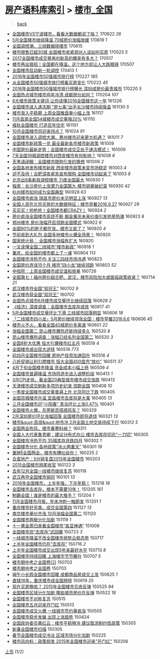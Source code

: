 [房产语料库索引](../../README.md)  > [楼市_全国](楼市_全国.md)
====
> [back](../README.md)

- [全国楼市VS宁波楼市，看看大数据都说了啥？](http://jkwz.applinzi.com/ittc/6982004447335941125.html#%E5%85%A8%E5%9B%BD%E6%A5%BC%E5%B8%82VS%E5%AE%81%E6%B3%A2%E6%A5%BC%E5%B8%82%EF%BC%8C%E7%9C%8B%E7%9C%8B%E5%A4%A7%E6%95%B0%E6%8D%AE%E9%83%BD%E8%AF%B4%E4%BA%86%E5%95%A5%EF%BC%9F) 170622 *26* 
- [5月全国楼市继续降温 70城房价涨幅放缓](http://jkwz.applinzi.com/ittc/6980893385752577028.html#5%E6%9C%88%E5%85%A8%E5%9B%BD%E6%A5%BC%E5%B8%82%E7%BB%A7%E7%BB%AD%E9%99%8D%E6%B8%A9+70%E5%9F%8E%E6%88%BF%E4%BB%B7%E6%B6%A8%E5%B9%85%E6%94%BE%E7%BC%93) 170619 *1* 
- [全国调控潮，三组数据晓楼市](http://jkwz.applinzi.com/ittc/6979431735279223812.html#%E5%85%A8%E5%9B%BD%E8%B0%83%E6%8E%A7%E6%BD%AE%EF%BC%8C%E4%B8%89%E7%BB%84%E6%95%B0%E6%8D%AE%E6%99%93%E6%A5%BC%E5%B8%82) 170615  
- [楼市限售已超30城 全国楼市收紧郑州人该如何买房](http://jkwz.applinzi.com/ittc/6970851839451857924.html#%E6%A5%BC%E5%B8%82%E9%99%90%E5%94%AE%E5%B7%B2%E8%B6%8530%E5%9F%8E+%E5%85%A8%E5%9B%BD%E6%A5%BC%E5%B8%82%E6%94%B6%E7%B4%A7%E9%83%91%E5%B7%9E%E4%BA%BA%E8%AF%A5%E5%A6%82%E4%BD%95%E4%B9%B0%E6%88%BF) 170523 *5* 
- [2017全国楼市成交量再创新高的概率有多大？](http://jkwz.applinzi.com/ittc/6968696331857036292.html#2017%E5%85%A8%E5%9B%BD%E6%A5%BC%E5%B8%82%E6%88%90%E4%BA%A4%E9%87%8F%E5%86%8D%E5%88%9B%E6%96%B0%E9%AB%98%E7%9A%84%E6%A6%82%E7%8E%87%E6%9C%89%E5%A4%9A%E5%A4%A7%EF%BC%9F) 170517  
- [楼市再出狠招！全国都在降温，这个地方却让人大跌眼镜](http://jkwz.applinzi.com/ittc/6964904346528515077.html#%E6%A5%BC%E5%B8%82%E5%86%8D%E5%87%BA%E7%8B%A0%E6%8B%9B%EF%BC%81%E5%85%A8%E5%9B%BD%E9%83%BD%E5%9C%A8%E9%99%8D%E6%B8%A9%EF%BC%8C%E8%BF%99%E4%B8%AA%E5%9C%B0%E6%96%B9%E5%8D%B4%E8%AE%A9%E4%BA%BA%E5%A4%A7%E8%B7%8C%E7%9C%BC%E9%95%9C) 170507  
- [全国楼市启动新一轮调控](http://jkwz.applinzi.com/ittc/6955954947031041028.html#%E5%85%A8%E5%9B%BD%E6%A5%BC%E5%B8%82%E5%90%AF%E5%8A%A8%E6%96%B0%E4%B8%80%E8%BD%AE%E8%B0%83%E6%8E%A7) 170413 *1* 
- [2016年全国楼市50强城市排行榜](http://jkwz.applinzi.com/ittc/6939318323979486213.html#2016%E5%B9%B4%E5%85%A8%E5%9B%BD%E6%A5%BC%E5%B8%8250%E5%BC%BA%E5%9F%8E%E5%B8%82%E6%8E%92%E8%A1%8C%E6%A6%9C) 170227 *185* 
- [从全国楼市50强城市排行榜看买房变化](http://jkwz.applinzi.com/ittc/6937134921327051780.html#%E4%BB%8E%E5%85%A8%E5%9B%BD%E6%A5%BC%E5%B8%8250%E5%BC%BA%E5%9F%8E%E5%B8%82%E6%8E%92%E8%A1%8C%E6%A6%9C%E7%9C%8B%E4%B9%B0%E6%88%BF%E5%8F%98%E5%8C%96) 170222 *45* 
- [2016年全国楼市50强城市排行榜曝光 深圳成房价最贵城市](http://jkwz.applinzi.com/ittc/6936833667812033541.html#2016%E5%B9%B4%E5%85%A8%E5%9B%BD%E6%A5%BC%E5%B8%8250%E5%BC%BA%E5%9F%8E%E5%B8%82%E6%8E%92%E8%A1%8C%E6%A6%9C%E6%9B%9D%E5%85%89+%E6%B7%B1%E5%9C%B3%E6%88%90%E6%88%BF%E4%BB%B7%E6%9C%80%E8%B4%B5%E5%9F%8E%E5%B8%82) 170220 *5* 
- [全国热点城市楼市鸡年冷清 成都房价如何？](http://jkwz.applinzi.com/ittc/6930874809243403268.html#%E5%85%A8%E5%9B%BD%E7%83%AD%E7%82%B9%E5%9F%8E%E5%B8%82%E6%A5%BC%E5%B8%82%E9%B8%A1%E5%B9%B4%E5%86%B7%E6%B8%85+%E6%88%90%E9%83%BD%E6%88%BF%E4%BB%B7%E5%A6%82%E4%BD%95%EF%BC%9F) 170204 *107* 
- [8大楼市政策关键词 让你读懂2016全国楼市这一年](http://jkwz.applinzi.com/ittc/6915892861995582469.html#8%E5%A4%A7%E6%A5%BC%E5%B8%82%E6%94%BF%E7%AD%96%E5%85%B3%E9%94%AE%E8%AF%8D+%E8%AE%A9%E4%BD%A0%E8%AF%BB%E6%87%822016%E5%85%A8%E5%9B%BD%E6%A5%BC%E5%B8%82%E8%BF%99%E4%B8%80%E5%B9%B4) 161226  
- [全国楼市进入速冻期 “房七条”出手长沙楼市持续降温](http://jkwz.applinzi.com/ittc/6906199960139072517.html#%E5%85%A8%E5%9B%BD%E6%A5%BC%E5%B8%82%E8%BF%9B%E5%85%A5%E9%80%9F%E5%86%BB%E6%9C%9F+%E2%80%9C%E6%88%BF%E4%B8%83%E6%9D%A1%E2%80%9D%E5%87%BA%E6%89%8B%E9%95%BF%E6%B2%99%E6%A5%BC%E5%B8%82%E6%8C%81%E7%BB%AD%E9%99%8D%E6%B8%A9) 161130 *5* 
- [楼市渐入平稳期 上周全国推盘量小幅上涨](http://jkwz.applinzi.com/ittc/6901434162807833605.html#%E6%A5%BC%E5%B8%82%E6%B8%90%E5%85%A5%E5%B9%B3%E7%A8%B3%E6%9C%9F+%E4%B8%8A%E5%91%A8%E5%85%A8%E5%9B%BD%E6%8E%A8%E7%9B%98%E9%87%8F%E5%B0%8F%E5%B9%85%E4%B8%8A%E6%B6%A8) 161117  
- [11月首周全国54城楼市成交量降20%](http://jkwz.applinzi.com/ittc/6898798592319292420.html#11%E6%9C%88%E9%A6%96%E5%91%A8%E5%85%A8%E5%9B%BD54%E5%9F%8E%E6%A5%BC%E5%B8%82%E6%88%90%E4%BA%A4%E9%87%8F%E9%99%8D20%25) 161110  
- [接轨全国楼市 打造百年住宅](http://jkwz.applinzi.com/ittc/6895348098154365956.html#%E6%8E%A5%E8%BD%A8%E5%85%A8%E5%9B%BD%E6%A5%BC%E5%B8%82+%E6%89%93%E9%80%A0%E7%99%BE%E5%B9%B4%E4%BD%8F%E5%AE%85) 161101  
- [10月全国楼市将迎来拐点？](http://jkwz.applinzi.com/ittc/6892357565182116868.html#10%E6%9C%88%E5%85%A8%E5%9B%BD%E6%A5%BC%E5%B8%82%E5%B0%86%E8%BF%8E%E6%9D%A5%E6%8B%90%E7%82%B9%EF%BC%9F) 161024 *91* 
- [全国楼市进入调控大潮，惠州楼市迎来更大机遇？](http://jkwz.applinzi.com/ittc/6887735482376520709.html#%E5%85%A8%E5%9B%BD%E6%A5%BC%E5%B8%82%E8%BF%9B%E5%85%A5%E8%B0%83%E6%8E%A7%E5%A4%A7%E6%BD%AE%EF%BC%8C%E6%83%A0%E5%B7%9E%E6%A5%BC%E5%B8%82%E8%BF%8E%E6%9D%A5%E6%9B%B4%E5%A4%A7%E6%9C%BA%E9%81%87%EF%BC%9F) 161011 *7* 
- [全国楼市新政策一览 最全最新各市楼市新政策](http://jkwz.applinzi.com/ittc/6887026339487417349.html#%E5%85%A8%E5%9B%BD%E6%A5%BC%E5%B8%82%E6%96%B0%E6%94%BF%E7%AD%96%E4%B8%80%E8%A7%88+%E6%9C%80%E5%85%A8%E6%9C%80%E6%96%B0%E5%90%84%E5%B8%82%E6%A5%BC%E5%B8%82%E6%96%B0%E6%94%BF%E7%AD%96) 161009  
- [中国房价最新走势：全国楼市成交正处于速冻模式！](http://jkwz.applinzi.com/ittc/6886776656194176005.html#%E4%B8%AD%E5%9B%BD%E6%88%BF%E4%BB%B7%E6%9C%80%E6%96%B0%E8%B5%B0%E5%8A%BF%EF%BC%9A%E5%85%A8%E5%9B%BD%E6%A5%BC%E5%B8%82%E6%88%90%E4%BA%A4%E6%AD%A3%E5%A4%84%E4%BA%8E%E9%80%9F%E5%86%BB%E6%A8%A1%E5%BC%8F%EF%BC%81) 161009  
- [7天全国19城调控楼市对西安楼市有何影响？](http://jkwz.applinzi.com/ittc/6886421047292724229.html#7%E5%A4%A9%E5%85%A8%E5%9B%BD19%E5%9F%8E%E8%B0%83%E6%8E%A7%E6%A5%BC%E5%B8%82%E5%AF%B9%E8%A5%BF%E5%AE%89%E6%A5%BC%E5%B8%82%E6%9C%89%E4%BD%95%E5%BD%B1%E5%93%8D%EF%BC%9F) 161008 *6* 
- [天黑请闭眼：全国楼市限购引发的猜想](http://jkwz.applinzi.com/ittc/6885965206387164165.html#%E5%A4%A9%E9%BB%91%E8%AF%B7%E9%97%AD%E7%9C%BC%EF%BC%9A%E5%85%A8%E5%9B%BD%E6%A5%BC%E5%B8%82%E9%99%90%E8%B4%AD%E5%BC%95%E5%8F%91%E7%9A%84%E7%8C%9C%E6%83%B3) 161006 *2* 
- [全国各地发布楼市新政 西安楼市政策未变市场稳定](http://jkwz.applinzi.com/ittc/6884684810743710725.html#%E5%85%A8%E5%9B%BD%E5%90%84%E5%9C%B0%E5%8F%91%E5%B8%83%E6%A5%BC%E5%B8%82%E6%96%B0%E6%94%BF+%E8%A5%BF%E5%AE%89%E6%A5%BC%E5%B8%82%E6%94%BF%E7%AD%96%E6%9C%AA%E5%8F%98%E5%B8%82%E5%9C%BA%E7%A8%B3%E5%AE%9A) 161003 *4* 
- [迫不及待！合肥深夜紧急宣布限购 全国楼市动起来了](http://jkwz.applinzi.com/ittc/6884508911356347397.html#%E8%BF%AB%E4%B8%8D%E5%8F%8A%E5%BE%85%EF%BC%81%E5%90%88%E8%82%A5%E6%B7%B1%E5%A4%9C%E7%B4%A7%E6%80%A5%E5%AE%A3%E5%B8%83%E9%99%90%E8%B4%AD+%E5%85%A8%E5%9B%BD%E6%A5%BC%E5%B8%82%E5%8A%A8%E8%B5%B7%E6%9D%A5%E4%BA%86) 161003 *8* 
- [北京出8条新政调控楼市 力度全国最大](http://jkwz.applinzi.com/ittc/6883755775725405189.html#%E5%8C%97%E4%BA%AC%E5%87%BA8%E6%9D%A1%E6%96%B0%E6%94%BF%E8%B0%83%E6%8E%A7%E6%A5%BC%E5%B8%82+%E5%8A%9B%E5%BA%A6%E5%85%A8%E5%9B%BD%E6%9C%80%E5%A4%A7) 160930 *1* 
- [独家：长沙房价上涨潜力全国第九 楼市销量破纪录](http://jkwz.applinzi.com/ittc/6883616793565856773.html#%E7%8B%AC%E5%AE%B6%EF%BC%9A%E9%95%BF%E6%B2%99%E6%88%BF%E4%BB%B7%E4%B8%8A%E6%B6%A8%E6%BD%9C%E5%8A%9B%E5%85%A8%E5%9B%BD%E7%AC%AC%E4%B9%9D+%E6%A5%BC%E5%B8%82%E9%94%80%E9%87%8F%E7%A0%B4%E7%BA%AA%E5%BD%95) 160930 *42* 
- [杭州楼市如何成为全国典型](http://jkwz.applinzi.com/ittc/6882962283306681349.html#%E6%9D%AD%E5%B7%9E%E6%A5%BC%E5%B8%82%E5%A6%82%E4%BD%95%E6%88%90%E4%B8%BA%E5%85%A8%E5%9B%BD%E5%85%B8%E5%9E%8B) 160928 *63* 
- [全国楼市疯涨 瑞昌市房价未见明显上涨](http://jkwz.applinzi.com/ittc/6882489111033676804.html#%E5%85%A8%E5%9B%BD%E6%A5%BC%E5%B8%82%E7%96%AF%E6%B6%A8+%E7%91%9E%E6%98%8C%E5%B8%82%E6%88%BF%E4%BB%B7%E6%9C%AA%E8%A7%81%E6%98%8E%E6%98%BE%E4%B8%8A%E6%B6%A8) 160927 *13* 
- [全国人民在北京买房的大数据特征︱楼市早餐2016.9.27](http://jkwz.applinzi.com/ittc/6882420555369677829.html#%E5%85%A8%E5%9B%BD%E4%BA%BA%E6%B0%91%E5%9C%A8%E5%8C%97%E4%BA%AC%E4%B9%B0%E6%88%BF%E7%9A%84%E5%A4%A7%E6%95%B0%E6%8D%AE%E7%89%B9%E5%BE%81%EF%B8%B1%E6%A5%BC%E5%B8%82%E6%97%A9%E9%A4%902016.9.27) 160927 *29* 
- [买买买！抢枪抢！全国楼市都CRAZY！](http://jkwz.applinzi.com/ittc/6881363217456038917.html#%E4%B9%B0%E4%B9%B0%E4%B9%B0%EF%BC%81%E6%8A%A2%E6%9E%AA%E6%8A%A2%EF%BC%81%E5%85%A8%E5%9B%BD%E6%A5%BC%E5%B8%82%E9%83%BDCRAZY%EF%BC%81) 160924 *2* 
- [房价疯涨全国楼市高烧不断 掘金重庆未来价值引发抢房热潮](http://jkwz.applinzi.com/ittc/6880909803387356165.html#%E6%88%BF%E4%BB%B7%E7%96%AF%E6%B6%A8%E5%85%A8%E5%9B%BD%E6%A5%BC%E5%B8%82%E9%AB%98%E7%83%A7%E4%B8%8D%E6%96%AD+%E6%8E%98%E9%87%91%E9%87%8D%E5%BA%86%E6%9C%AA%E6%9D%A5%E4%BB%B7%E5%80%BC%E5%BC%95%E5%8F%91%E6%8A%A2%E6%88%BF%E7%83%AD%E6%BD%AE) 160923 *8* 
- [郑州楼市 房价涨幅开启领跑全国模式](http://jkwz.applinzi.com/ittc/6880606613303460868.html#%E9%83%91%E5%B7%9E%E6%A5%BC%E5%B8%82+%E6%88%BF%E4%BB%B7%E6%B6%A8%E5%B9%85%E5%BC%80%E5%90%AF%E9%A2%86%E8%B7%91%E5%85%A8%E5%9B%BD%E6%A8%A1%E5%BC%8F) 160922 *6* 
- [全国90%的房子都在涨，楼市又疯了？](http://jkwz.applinzi.com/ittc/6879983018638312452.html#%E5%85%A8%E5%9B%BD90%25%E7%9A%84%E6%88%BF%E5%AD%90%E9%83%BD%E5%9C%A8%E6%B6%A8%EF%BC%8C%E6%A5%BC%E5%B8%82%E5%8F%88%E7%96%AF%E4%BA%86%EF%BC%9F) 160920 *4* 
- [节前收到大礼包 全国多地楼市火爆全场景！](http://jkwz.applinzi.com/ittc/6879514180633232389.html#%E8%8A%82%E5%89%8D%E6%94%B6%E5%88%B0%E5%A4%A7%E7%A4%BC%E5%8C%85+%E5%85%A8%E5%9B%BD%E5%A4%9A%E5%9C%B0%E6%A5%BC%E5%B8%82%E7%81%AB%E7%88%86%E5%85%A8%E5%9C%BA%E6%99%AF%EF%BC%81) 160920  
- [国家统计局： 全国楼市涨幅有扩大](http://jkwz.applinzi.com/ittc/6879737113402147844.html#%E5%9B%BD%E5%AE%B6%E7%BB%9F%E8%AE%A1%E5%B1%80%EF%BC%9A+%E5%85%A8%E5%9B%BD%E6%A5%BC%E5%B8%82%E6%B6%A8%E5%B9%85%E6%9C%89%E6%89%A9%E5%A4%A7) 160920  
- [一文读懂全国二线城市“楼市新政”](http://jkwz.applinzi.com/ittc/6879254447678555141.html#%E4%B8%80%E6%96%87%E8%AF%BB%E6%87%82%E5%85%A8%E5%9B%BD%E4%BA%8C%E7%BA%BF%E5%9F%8E%E5%B8%82%E2%80%9C%E6%A5%BC%E5%B8%82%E6%96%B0%E6%94%BF%E2%80%9D) 160918 *1* 
- [重庆，给全国的楼市都上了一课](http://jkwz.applinzi.com/ittc/6873983851642225669.html#%E9%87%8D%E5%BA%86%EF%BC%8C%E7%BB%99%E5%85%A8%E5%9B%BD%E7%9A%84%E6%A5%BC%E5%B8%82%E9%83%BD%E4%B8%8A%E4%BA%86%E4%B8%80%E8%AF%BE) 160904 *113* 
- [全国楼市冷热不均 关注三四线市场冷遇](http://jkwz.applinzi.com/ittc/6869602547047859204.html#%E5%85%A8%E5%9B%BD%E6%A5%BC%E5%B8%82%E5%86%B7%E7%83%AD%E4%B8%8D%E5%9D%87+%E5%85%B3%E6%B3%A8%E4%B8%89%E5%9B%9B%E7%BA%BF%E5%B8%82%E5%9C%BA%E5%86%B7%E9%81%87) 160823  
- [全国房价连涨15个月 楼市“四小龙”继续领跑](http://jkwz.applinzi.com/ittc/6862142907720664069.html#%E5%85%A8%E5%9B%BD%E6%88%BF%E4%BB%B7%E8%BF%9E%E6%B6%A815%E4%B8%AA%E6%9C%88+%E6%A5%BC%E5%B8%82%E2%80%9C%E5%9B%9B%E5%B0%8F%E9%BE%99%E2%80%9D%E7%BB%A7%E7%BB%AD%E9%A2%86%E8%B7%91) 160803 *52* 
- [中指院：上周全国楼市成交温和放量](http://jkwz.applinzi.com/ittc/6859107722003481605.html#%E4%B8%AD%E6%8C%87%E9%99%A2%EF%BC%9A%E4%B8%8A%E5%91%A8%E5%85%A8%E5%9B%BD%E6%A5%BC%E5%B8%82%E6%88%90%E4%BA%A4%E6%B8%A9%E5%92%8C%E6%94%BE%E9%87%8F) 160726  
- [全国第七！福州房价超合肥、武汉，楼市风险加大或面临政策收紧？](http://jkwz.applinzi.com/ittc/6854796263995999237.html#%E5%85%A8%E5%9B%BD%E7%AC%AC%E4%B8%83%EF%BC%81%E7%A6%8F%E5%B7%9E%E6%88%BF%E4%BB%B7%E8%B6%85%E5%90%88%E8%82%A5%E3%80%81%E6%AD%A6%E6%B1%89%EF%BC%8C%E6%A5%BC%E5%B8%82%E9%A3%8E%E9%99%A9%E5%8A%A0%E5%A4%A7%E6%88%96%E9%9D%A2%E4%B8%B4%E6%94%BF%E7%AD%96%E6%94%B6%E7%B4%A7%EF%BC%9F) 160714 *21* 
- [武汉楼市夺全国“双冠王”](http://jkwz.applinzi.com/ittc/6850160207526888452.html#%E6%AD%A6%E6%B1%89%E6%A5%BC%E5%B8%82%E5%A4%BA%E5%85%A8%E5%9B%BD%E2%80%9C%E5%8F%8C%E5%86%A0%E7%8E%8B%E2%80%9D) 160702 *9* 
- [武汉楼市获全国“双冠王”](http://jkwz.applinzi.com/ittc/6850143979399808004.html#%E6%AD%A6%E6%B1%89%E6%A5%BC%E5%B8%82%E8%8E%B7%E5%85%A8%E5%9B%BD%E2%80%9C%E5%8F%8C%E5%86%A0%E7%8E%8B%E2%80%9D) 160702  
- [全国热点城市6月楼市成交量环比继续回落](http://jkwz.applinzi.com/ittc/6849181097627485188.html#%E5%85%A8%E5%9B%BD%E7%83%AD%E7%82%B9%E5%9F%8E%E5%B8%826%E6%9C%88%E6%A5%BC%E5%B8%82%E6%88%90%E4%BA%A4%E9%87%8F%E7%8E%AF%E6%AF%94%E7%BB%A7%E7%BB%AD%E5%9B%9E%E8%90%BD) 160629 *2* 
- [《经济》深度调查：全国楼市去库存成效](http://jkwz.applinzi.com/ittc/6844713434201195525.html#%E3%80%8A%E7%BB%8F%E6%B5%8E%E3%80%8B%E6%B7%B1%E5%BA%A6%E8%B0%83%E6%9F%A5%EF%BC%9A%E5%85%A8%E5%9B%BD%E6%A5%BC%E5%B8%82%E5%8E%BB%E5%BA%93%E5%AD%98%E6%88%90%E6%95%88) 160617 *41* 
- [5月全国楼市成交量环比下滑 三线城市回落明显](http://jkwz.applinzi.com/ittc/6840662631891076100.html#5%E6%9C%88%E5%85%A8%E5%9B%BD%E6%A5%BC%E5%B8%82%E6%88%90%E4%BA%A4%E9%87%8F%E7%8E%AF%E6%AF%94%E4%B8%8B%E6%BB%91+%E4%B8%89%E7%BA%BF%E5%9F%8E%E5%B8%82%E5%9B%9E%E8%90%BD%E6%98%8E%E6%98%BE) 160606 *18* 
- [「二线城市四小龙」5月房价继续领涨全国︱楼市早餐2016.6.6](http://jkwz.applinzi.com/ittc/6840489290601350149.html#%E3%80%8C%E4%BA%8C%E7%BA%BF%E5%9F%8E%E5%B8%82%E5%9B%9B%E5%B0%8F%E9%BE%99%E3%80%8D5%E6%9C%88%E6%88%BF%E4%BB%B7%E7%BB%A7%E7%BB%AD%E9%A2%86%E6%B6%A8%E5%85%A8%E5%9B%BD%EF%B8%B1%E6%A5%BC%E5%B8%82%E6%97%A9%E9%A4%902016.6.6) 160606 *45* 
- [楼市火不火，看看全国40城房价多离谱](http://jkwz.applinzi.com/ittc/6838822214916637701.html#%E6%A5%BC%E5%B8%82%E7%81%AB%E4%B8%8D%E7%81%AB%EF%BC%8C%E7%9C%8B%E7%9C%8B%E5%85%A8%E5%9B%BD40%E5%9F%8E%E6%88%BF%E4%BB%B7%E5%A4%9A%E7%A6%BB%E8%B0%B1) 160601 *22* 
- [涨幅全国第二 昆山楼市爆热还能持续多久](http://jkwz.applinzi.com/ittc/6834264784924836868.html#%E6%B6%A8%E5%B9%85%E5%85%A8%E5%9B%BD%E7%AC%AC%E4%BA%8C+%E6%98%86%E5%B1%B1%E6%A5%BC%E5%B8%82%E7%88%86%E7%83%AD%E8%BF%98%E8%83%BD%E6%8C%81%E7%BB%AD%E5%A4%9A%E4%B9%85) 160520 *8* 
- [昆山楼市爆热调查：涨幅已经名列全国第二](http://jkwz.applinzi.com/ittc/6834230124488426501.html#%E6%98%86%E5%B1%B1%E6%A5%BC%E5%B8%82%E7%88%86%E7%83%AD%E8%B0%83%E6%9F%A5%EF%BC%9A%E6%B6%A8%E5%B9%85%E5%B7%B2%E7%BB%8F%E5%90%8D%E5%88%97%E5%85%A8%E5%9B%BD%E7%AC%AC%E4%BA%8C) 160520 *3* 
- [全国8折大优惠 恒大引爆楼市红五月](http://jkwz.applinzi.com/ittc/6833845001213461508.html#%E5%85%A8%E5%9B%BD8%E6%8A%98%E5%A4%A7%E4%BC%98%E6%83%A0+%E6%81%92%E5%A4%A7%E5%BC%95%E7%88%86%E6%A5%BC%E5%B8%82%E7%BA%A2%E4%BA%94%E6%9C%88) 160519 *4* 
- [全国楼市或出现大逆转](http://jkwz.applinzi.com/ittc/6833760852041532421.html#%E5%85%A8%E5%9B%BD%E6%A5%BC%E5%B8%82%E6%88%96%E5%87%BA%E7%8E%B0%E5%A4%A7%E9%80%86%E8%BD%AC) 160519 *773* 
- [前四月全国楼市回暖 房地产投资加速回升](http://jkwz.applinzi.com/ittc/6832789939401786373.html#%E5%89%8D%E5%9B%9B%E6%9C%88%E5%85%A8%E5%9B%BD%E6%A5%BC%E5%B8%82%E5%9B%9E%E6%9A%96+%E6%88%BF%E5%9C%B0%E4%BA%A7%E6%8A%95%E8%B5%84%E5%8A%A0%E9%80%9F%E5%9B%9E%E5%8D%87) 160516 *4* 
- [八折促销让利引燃楼市 恒大全国400盘齐“放价”](http://jkwz.applinzi.com/ittc/6830976834665448453.html#%E5%85%AB%E6%8A%98%E4%BF%83%E9%94%80%E8%AE%A9%E5%88%A9%E5%BC%95%E7%87%83%E6%A5%BC%E5%B8%82+%E6%81%92%E5%A4%A7%E5%85%A8%E5%9B%BD400%E7%9B%98%E9%BD%90%E2%80%9C%E6%94%BE%E4%BB%B7%E2%80%9D) 160511 *37* 
- [4月下旬全国楼市降温 资金成本小幅上扬](http://jkwz.applinzi.com/ittc/6830217643596186628.html#4%E6%9C%88%E4%B8%8B%E6%97%AC%E5%85%A8%E5%9B%BD%E6%A5%BC%E5%B8%82%E9%99%8D%E6%B8%A9+%E8%B5%84%E9%87%91%E6%88%90%E6%9C%AC%E5%B0%8F%E5%B9%85%E4%B8%8A%E6%89%AC) 160509 *4* 
- [全国楼市普遍降温 市场将逐步进入调整阶段](http://jkwz.applinzi.com/ittc/6820604920428233733.html#%E5%85%A8%E5%9B%BD%E6%A5%BC%E5%B8%82%E6%99%AE%E9%81%8D%E9%99%8D%E6%B8%A9+%E5%B8%82%E5%9C%BA%E5%B0%86%E9%80%90%E6%AD%A5%E8%BF%9B%E5%85%A5%E8%B0%83%E6%95%B4%E9%98%B6%E6%AE%B5) 160413 *1* 
- [3月CPI走低，看全国20典型城市楼市成交涨跌](http://jkwz.applinzi.com/ittc/6820513724058043397.html#3%E6%9C%88CPI%E8%B5%B0%E4%BD%8E%EF%BC%8C%E7%9C%8B%E5%85%A8%E5%9B%BD20%E5%85%B8%E5%9E%8B%E5%9F%8E%E5%B8%82%E6%A5%BC%E5%B8%82%E6%88%90%E4%BA%A4%E6%B6%A8%E8%B7%8C) 160413  
- [天津楼市成交刷新多项历史纪录 领跑全国](http://jkwz.applinzi.com/ittc/6818747099701052420.html#%E5%A4%A9%E6%B4%A5%E6%A5%BC%E5%B8%82%E6%88%90%E4%BA%A4%E5%88%B7%E6%96%B0%E5%A4%9A%E9%A1%B9%E5%8E%86%E5%8F%B2%E7%BA%AA%E5%BD%95+%E9%A2%86%E8%B7%91%E5%85%A8%E5%9B%BD) 160408 *10* 
- [一季度全国楼市成交量普遍上升  北京同比下跌](http://jkwz.applinzi.com/ittc/6817714442926031877.html#%E4%B8%80%E5%AD%A3%E5%BA%A6%E5%85%A8%E5%9B%BD%E6%A5%BC%E5%B8%82%E6%88%90%E4%BA%A4%E9%87%8F%E6%99%AE%E9%81%8D%E4%B8%8A%E5%8D%87++%E5%8C%97%E4%BA%AC%E5%90%8C%E6%AF%94%E4%B8%8B%E8%B7%8C) 160405  
- [全国百城楼市升温 宜昌楼市去库存是大事](http://jkwz.applinzi.com/ittc/6817626738947261445.html#%E5%85%A8%E5%9B%BD%E7%99%BE%E5%9F%8E%E6%A5%BC%E5%B8%82%E5%8D%87%E6%B8%A9+%E5%AE%9C%E6%98%8C%E6%A5%BC%E5%B8%82%E5%8E%BB%E5%BA%93%E5%AD%98%E6%98%AF%E5%A4%A7%E4%BA%8B) 160405 *13* 
- [三月全国楼市迎“小阳春” 青岛环比上涨0.47%](http://jkwz.applinzi.com/ittc/6815999659340203012.html#%E4%B8%89%E6%9C%88%E5%85%A8%E5%9B%BD%E6%A5%BC%E5%B8%82%E8%BF%8E%E2%80%9C%E5%B0%8F%E9%98%B3%E6%98%A5%E2%80%9D+%E9%9D%92%E5%B2%9B%E7%8E%AF%E6%AF%94%E4%B8%8A%E6%B6%A80.47%25) 160401  
- [全国楼市火爆，东莞能否搭顺风车？](http://jkwz.applinzi.com/ittc/6815112842671817733.html#%E5%85%A8%E5%9B%BD%E6%A5%BC%E5%B8%82%E7%81%AB%E7%88%86%EF%BC%8C%E4%B8%9C%E8%8E%9E%E8%83%BD%E5%90%A6%E6%90%AD%E9%A1%BA%E9%A3%8E%E8%BD%A6%EF%BC%9F) 160329  
- [2月深圳房价环比涨幅回落 全国楼市即将退烧](http://jkwz.applinzi.com/ittc/6812085850154206212.html#2%E6%9C%88%E6%B7%B1%E5%9C%B3%E6%88%BF%E4%BB%B7%E7%8E%AF%E6%AF%94%E6%B6%A8%E5%B9%85%E5%9B%9E%E8%90%BD+%E5%85%A8%E5%9B%BD%E6%A5%BC%E5%B8%82%E5%8D%B3%E5%B0%86%E9%80%80%E7%83%A7) 160321 *13* 
- [楼市\&quot;高烧\&quot;地市冷 2月全国土地交易持续下行](http://jkwz.applinzi.com/ittc/6808626077207364613.html#%E6%A5%BC%E5%B8%82%5C%26quot%3B%E9%AB%98%E7%83%A7%5C%26quot%3B%E5%9C%B0%E5%B8%82%E5%86%B7+2%E6%9C%88%E5%85%A8%E5%9B%BD%E5%9C%9F%E5%9C%B0%E4%BA%A4%E6%98%93%E6%8C%81%E7%BB%AD%E4%B8%8B%E8%A1%8C) 160312 *5* 
- [全国两会吹风，楼市春寒料峭？](http://jkwz.applinzi.com/ittc/6808376016959439876.html#%E5%85%A8%E5%9B%BD%E4%B8%A4%E4%BC%9A%E5%90%B9%E9%A3%8E%EF%BC%8C%E6%A5%BC%E5%B8%82%E6%98%A5%E5%AF%92%E6%96%99%E5%B3%AD%EF%BC%9F) 160311  
- [全国人大代表鲁贵卿：建议分布式办公 楼市去库存切忌“一刀切”](http://jkwz.applinzi.com/ittc/6806086155577590788.html#%E5%85%A8%E5%9B%BD%E4%BA%BA%E5%A4%A7%E4%BB%A3%E8%A1%A8%E9%B2%81%E8%B4%B5%E5%8D%BF%EF%BC%9A%E5%BB%BA%E8%AE%AE%E5%88%86%E5%B8%83%E5%BC%8F%E5%8A%9E%E5%85%AC+%E6%A5%BC%E5%B8%82%E5%8E%BB%E5%BA%93%E5%AD%98%E5%88%87%E5%BF%8C%E2%80%9C%E4%B8%80%E5%88%80%E5%88%87%E2%80%9D) 160305  
- [全国楼市冷热不均 35城库存连跌四月](http://jkwz.applinzi.com/ittc/6804778736067019781.html#%E5%85%A8%E5%9B%BD%E6%A5%BC%E5%B8%82%E5%86%B7%E7%83%AD%E4%B8%8D%E5%9D%87+35%E5%9F%8E%E5%BA%93%E5%AD%98%E8%BF%9E%E8%B7%8C%E5%9B%9B%E6%9C%88) 160302 *1* 
- [全国楼市分化 各地政策“冰火两重天”](http://jkwz.applinzi.com/ittc/6804730723789440004.html#%E5%85%A8%E5%9B%BD%E6%A5%BC%E5%B8%82%E5%88%86%E5%8C%96+%E5%90%84%E5%9C%B0%E6%94%BF%E7%AD%96%E2%80%9C%E5%86%B0%E7%81%AB%E4%B8%A4%E9%87%8D%E5%A4%A9%E2%80%9D) 160301 *19* 
- [重磅‖全国两会，楼市有槽吐给你！](http://jkwz.applinzi.com/ittc/6802843434066904069.html#%E9%87%8D%E7%A3%85%E2%80%96%E5%85%A8%E5%9B%BD%E4%B8%A4%E4%BC%9A%EF%BC%8C%E6%A5%BC%E5%B8%82%E6%9C%89%E6%A7%BD%E5%90%90%E7%BB%99%E4%BD%A0%EF%BC%81) 160225 *2* 
- [合富地产：5分钟复盘2015年全国楼市](http://jkwz.applinzi.com/ittc/6794572395264345093.html#%E5%90%88%E5%AF%8C%E5%9C%B0%E4%BA%A7%EF%BC%9A5%E5%88%86%E9%92%9F%E5%A4%8D%E7%9B%982015%E5%B9%B4%E5%85%A8%E5%9B%BD%E6%A5%BC%E5%B8%82) 160203  
- [2015全国楼市翘尾收官](http://jkwz.applinzi.com/ittc/6790165004313691140.html#2015%E5%85%A8%E5%9B%BD%E6%A5%BC%E5%B8%82%E7%BF%98%E5%B0%BE%E6%94%B6%E5%AE%98) 160122 *3* 
- [去年12月全国一线楼市继续复苏](http://jkwz.applinzi.com/ittc/6788876158254973957.html#%E5%8E%BB%E5%B9%B412%E6%9C%88%E5%85%A8%E5%9B%BD%E4%B8%80%E7%BA%BF%E6%A5%BC%E5%B8%82%E7%BB%A7%E7%BB%AD%E5%A4%8D%E8%8B%8F) 160119  
- [武汉再夺全国楼市销冠](http://jkwz.applinzi.com/ittc/6782180002166735876.html#%E6%AD%A6%E6%B1%89%E5%86%8D%E5%A4%BA%E5%85%A8%E5%9B%BD%E6%A5%BC%E5%B8%82%E9%94%80%E5%86%A0) 160101 *13* 
- [2016年全国楼市，上半年强，下半年稳！](http://jkwz.applinzi.com/ittc/6777072609858683909.html#2016%E5%B9%B4%E5%85%A8%E5%9B%BD%E6%A5%BC%E5%B8%82%EF%BC%8C%E4%B8%8A%E5%8D%8A%E5%B9%B4%E5%BC%BA%EF%BC%8C%E4%B8%8B%E5%8D%8A%E5%B9%B4%E7%A8%B3%EF%BC%81) 151218 *18* 
- [全国楼市去库存，根本不需要10年！](http://jkwz.applinzi.com/ittc/6772276459737711620.html#%E5%85%A8%E5%9B%BD%E6%A5%BC%E5%B8%82%E5%8E%BB%E5%BA%93%E5%AD%98%EF%BC%8C%E6%A0%B9%E6%9C%AC%E4%B8%8D%E9%9C%80%E8%A6%8110%E5%B9%B4%EF%BC%81) 151205 *161* 
- [制霸全国！谁是楼市的最大推手？](http://jkwz.applinzi.com/ittc/6771875334752568325.html#%E5%88%B6%E9%9C%B8%E5%85%A8%E5%9B%BD%EF%BC%81%E8%B0%81%E6%98%AF%E6%A5%BC%E5%B8%82%E7%9A%84%E6%9C%80%E5%A4%A7%E6%8E%A8%E6%89%8B%EF%BC%9F) 151204 *1* 
- [11月全国楼市月报，年末冲刺一触即发](http://jkwz.applinzi.com/ittc/6770885853811573764.html#11%E6%9C%88%E5%85%A8%E5%9B%BD%E6%A5%BC%E5%B8%82%E6%9C%88%E6%8A%A5%EF%BC%8C%E5%B9%B4%E6%9C%AB%E5%86%B2%E5%88%BA%E4%B8%80%E8%A7%A6%E5%8D%B3%E5%8F%91) 151201 *1* 
- [重庆楼市好另类，成交全国第四](http://jkwz.applinzi.com/ittc/6769448079367603204.html#%E9%87%8D%E5%BA%86%E6%A5%BC%E5%B8%82%E5%A5%BD%E5%8F%A6%E7%B1%BB%EF%BC%8C%E6%88%90%E4%BA%A4%E5%85%A8%E5%9B%BD%E7%AC%AC%E5%9B%9B) 151127 *13* 
- [南京楼市量价齐涨  10月涨幅全国第二](http://jkwz.applinzi.com/ittc/6766807768715756549.html#%E5%8D%97%E4%BA%AC%E6%A5%BC%E5%B8%82%E9%87%8F%E4%BB%B7%E9%BD%90%E6%B6%A8++10%E6%9C%88%E6%B6%A8%E5%B9%85%E5%85%A8%E5%9B%BD%E7%AC%AC%E4%BA%8C) 151120  
- [全国楼市两极分化加剧](http://jkwz.applinzi.com/ittc/6766201893676385284.html#%E5%85%A8%E5%9B%BD%E6%A5%BC%E5%B8%82%E4%B8%A4%E6%9E%81%E5%88%86%E5%8C%96%E5%8A%A0%E5%89%A7) 151119 *1* 
- [十一黄金周归来看全国楼市“各显神通”](http://jkwz.applinzi.com/ittc/6750850259394413573.html#%E5%8D%81%E4%B8%80%E9%BB%84%E9%87%91%E5%91%A8%E5%BD%92%E6%9D%A5%E7%9C%8B%E5%85%A8%E5%9B%BD%E6%A5%BC%E5%B8%82%E2%80%9C%E5%90%84%E6%98%BE%E7%A5%9E%E9%80%9A%E2%80%9D) 151008  
- [全国楼市现“去库存”式回暖](http://jkwz.applinzi.com/ittc/547650615226035751.html#%E5%85%A8%E5%9B%BD%E6%A5%BC%E5%B8%82%E7%8E%B0%E2%80%9C%E5%8E%BB%E5%BA%93%E5%AD%98%E2%80%9D%E5%BC%8F%E5%9B%9E%E6%9A%96) 150723 *3* 
- [一线城市降温不改全国楼市弱势企稳态势](http://jkwz.applinzi.com/ittc/547650615079971206.html#%E4%B8%80%E7%BA%BF%E5%9F%8E%E5%B8%82%E9%99%8D%E6%B8%A9%E4%B8%8D%E6%94%B9%E5%85%A8%E5%9B%BD%E6%A5%BC%E5%B8%82%E5%BC%B1%E5%8A%BF%E4%BC%81%E7%A8%B3%E6%80%81%E5%8A%BF) 150717  
- [上半年全国楼市仍在“去库存”](http://jkwz.applinzi.com/ittc/547650611430029205.html#%E4%B8%8A%E5%8D%8A%E5%B9%B4%E5%85%A8%E5%9B%BD%E6%A5%BC%E5%B8%82%E4%BB%8D%E5%9C%A8%E2%80%9C%E5%8E%BB%E5%BA%93%E5%AD%98%E2%80%9D) 150716 *2* 
- [上半年全国楼市成交出现5年来最好水平](http://jkwz.applinzi.com/ittc/547650615054737560.html#%E4%B8%8A%E5%8D%8A%E5%B9%B4%E5%85%A8%E5%9B%BD%E6%A5%BC%E5%B8%82%E6%88%90%E4%BA%A4%E5%87%BA%E7%8E%B05%E5%B9%B4%E6%9D%A5%E6%9C%80%E5%A5%BD%E6%B0%B4%E5%B9%B3) 150713 *8* 
- [全国楼市持续回暖 上海楼市节节攀升](http://jkwz.applinzi.com/ittc/547650611423821192.html#%E5%85%A8%E5%9B%BD%E6%A5%BC%E5%B8%82%E6%8C%81%E7%BB%AD%E5%9B%9E%E6%9A%96+%E4%B8%8A%E6%B5%B7%E6%A5%BC%E5%B8%82%E8%8A%82%E8%8A%82%E6%94%80%E5%8D%87) 150707 *5* 
- [楼市期中考之全国卷(2)](http://jkwz.applinzi.com/ittc/547650611423506912.html#%E6%A5%BC%E5%B8%82%E6%9C%9F%E4%B8%AD%E8%80%83%E4%B9%8B%E5%85%A8%E5%9B%BD%E5%8D%B7%282%29) 150703  
- [楼市期中考之全国卷](http://jkwz.applinzi.com/ittc/547650611423506854.html#%E6%A5%BC%E5%B8%82%E6%9C%9F%E4%B8%AD%E8%80%83%E4%B9%8B%E5%85%A8%E5%9B%BD%E5%8D%B7) 150703  
- [端午小长假全国楼市回暖 成都商品房成交上涨](http://jkwz.applinzi.com/ittc/547650611422796809.html#%E7%AB%AF%E5%8D%88%E5%B0%8F%E9%95%BF%E5%81%87%E5%85%A8%E5%9B%BD%E6%A5%BC%E5%B8%82%E5%9B%9E%E6%9A%96+%E6%88%90%E9%83%BD%E5%95%86%E5%93%81%E6%88%BF%E6%88%90%E4%BA%A4%E4%B8%8A%E6%B6%A8) 150625 *1* 
- [直辖18年，重庆楼市成全国榜样](http://jkwz.applinzi.com/ittc/547650611422211346.html#%E7%9B%B4%E8%BE%9618%E5%B9%B4%EF%BC%8C%E9%87%8D%E5%BA%86%E6%A5%BC%E5%B8%82%E6%88%90%E5%85%A8%E5%9B%BD%E6%A6%9C%E6%A0%B7) 150619 *25* 
- [现在买房晚啦？ 2015年全国楼市见底反弹](http://jkwz.applinzi.com/ittc/547650611415171618.html#%E7%8E%B0%E5%9C%A8%E4%B9%B0%E6%88%BF%E6%99%9A%E5%95%A6%EF%BC%9F+2015%E5%B9%B4%E5%85%A8%E5%9B%BD%E6%A5%BC%E5%B8%82%E8%A7%81%E5%BA%95%E5%8F%8D%E5%BC%B9) 150525 *94* 
- [全国楼市区域分化加剧 哪些城市房价在反弹](http://jkwz.applinzi.com/ittc/547650611416865443.html#%E5%85%A8%E5%9B%BD%E6%A5%BC%E5%B8%82%E5%8C%BA%E5%9F%9F%E5%88%86%E5%8C%96%E5%8A%A0%E5%89%A7+%E5%93%AA%E4%BA%9B%E5%9F%8E%E5%B8%82%E6%88%BF%E4%BB%B7%E5%9C%A8%E5%8F%8D%E5%BC%B9) 150522 *18* 
- [全国楼市不对称复苏](http://jkwz.applinzi.com/ittc/547650611415267981.html#%E5%85%A8%E5%9B%BD%E6%A5%BC%E5%B8%82%E4%B8%8D%E5%AF%B9%E7%A7%B0%E5%A4%8D%E8%8B%8F) 150515  
- [全国楼市五月迎来开门红](http://jkwz.applinzi.com/ittc/547650611411013505.html#%E5%85%A8%E5%9B%BD%E6%A5%BC%E5%B8%82%E4%BA%94%E6%9C%88%E8%BF%8E%E6%9D%A5%E5%BC%80%E9%97%A8%E7%BA%A2) 150513  
- [全国楼市成交火爆 一线城市签约量疯涨](http://jkwz.applinzi.com/ittc/547650611404575502.html#%E5%85%A8%E5%9B%BD%E6%A5%BC%E5%B8%82%E6%88%90%E4%BA%A4%E7%81%AB%E7%88%86+%E4%B8%80%E7%BA%BF%E5%9F%8E%E5%B8%82%E7%AD%BE%E7%BA%A6%E9%87%8F%E7%96%AF%E6%B6%A8) 150505  
- [全国楼市稳步发展 出现上涨趋势](http://jkwz.applinzi.com/ittc/547650611407568424.html#%E5%85%A8%E5%9B%BD%E6%A5%BC%E5%B8%82%E7%A8%B3%E6%AD%A5%E5%8F%91%E5%B1%95+%E5%87%BA%E7%8E%B0%E4%B8%8A%E6%B6%A8%E8%B6%8B%E5%8A%BF) 150424  
- [全国政协委员黄红云：楼市平稳稍冷 建议取消制约性政策](http://jkwz.applinzi.com/ittc/547650611395150912.html#%E5%85%A8%E5%9B%BD%E6%94%BF%E5%8D%8F%E5%A7%94%E5%91%98%E9%BB%84%E7%BA%A2%E4%BA%91%EF%BC%9A%E6%A5%BC%E5%B8%82%E5%B9%B3%E7%A8%B3%E7%A8%8D%E5%86%B7+%E5%BB%BA%E8%AE%AE%E5%8F%96%E6%B6%88%E5%88%B6%E7%BA%A6%E6%80%A7%E6%94%BF%E7%AD%96) 150305  
- [新春全国楼市扫描](http://jkwz.applinzi.com/ittc/547650611393928602.html#%E6%96%B0%E6%98%A5%E5%85%A8%E5%9B%BD%E6%A5%BC%E5%B8%82%E6%89%AB%E6%8F%8F) 150305  
- [春节全国楼市成交冷淡 区域市场分化加剧](http://jkwz.applinzi.com/ittc/547650611393718472.html#%E6%98%A5%E8%8A%82%E5%85%A8%E5%9B%BD%E6%A5%BC%E5%B8%82%E6%88%90%E4%BA%A4%E5%86%B7%E6%B7%A1+%E5%8C%BA%E5%9F%9F%E5%B8%82%E5%9C%BA%E5%88%86%E5%8C%96%E5%8A%A0%E5%89%A7) 150225  
- [楼市风向标：政策频发 2015年全国楼市迎来&quot;开门红&quot;](http://jkwz.applinzi.com/ittc/547650611391693027.html#%E6%A5%BC%E5%B8%82%E9%A3%8E%E5%90%91%E6%A0%87%EF%BC%9A%E6%94%BF%E7%AD%96%E9%A2%91%E5%8F%91+2015%E5%B9%B4%E5%85%A8%E5%9B%BD%E6%A5%BC%E5%B8%82%E8%BF%8E%E6%9D%A5%26quot%3B%E5%BC%80%E9%97%A8%E7%BA%A2%26quot%3B) 150206  


 [上页](楼市_全国.md)           (1/2)
